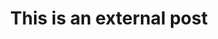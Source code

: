 ---
title: This is an external post
layout: external
external_url: https://www.baeldung.com/kotlin/dokka-documentation-introduction
external_site: baeldung
---